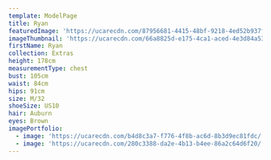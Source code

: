 ```yaml
---
template: ModelPage
title: Ryan
featuredImage: 'https://ucarecdn.com/87956681-4415-48bf-9218-4ed52b937f03/'
imageThumbnail: 'https://ucarecdn.com/66a8825d-e175-4ca1-aced-4e3d84a53f7a/'
firstName: Ryan
collection: Extras
height: 178cm
measurementType: chest
bust: 105cm
waist: 84cm
hips: 91cm
size: M/32
shoeSize: US10
hair: Auburn
eyes: Brown
imagePortfolio:
  - image: 'https://ucarecdn.com/b4d8c3a7-f776-4f8b-ac6d-8b3d9ec81fdc/'
  - image: 'https://ucarecdn.com/280c3388-da2e-4b13-b4ee-86a2c64d6f20/'
---
```


